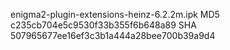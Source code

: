 enigma2-plugin-extensions-heinz-6.2.2m.ipk
MD5 c235cb704e5c9530f33b355f6b648a89
SHA 507965677ee16ef3c3b1a444a28bee700b39a9d4

